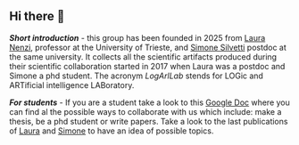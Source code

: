 ## Hi there 👋

_**Short introduction**_ - this group has been founded in 2025 from [Laura Nenzi](https://lauranenzi.github.io/), professor at the University of Trieste, and [Simone Silvetti](https://simonesilvetti.github.io/) postdoc at the same university. 
It collects all the scientific artifacts produced during their scientific collaboration started in 2017 when Laura was a postdoc and Simone a phd student. 
The acronym _LogArlLab_ stends for LOGic and ARTificial intelligence LABoratory.

_**For students**_ - If you are a student take a look to this [Google Doc](https://docs.google.com/document/d/1PG8Sq6Dvjsz82W8UXjB71hTlV-ptc8QrATcq57Bb564/edit?usp=sharing) where you can find al the possible ways to collaborate with us which include: make a thesis, be a phd student or write papers. Take a look to the last publications of [Laura](https://scholar.google.com/citations?user=3xNQYkkAAAAJ&hl=en) and [Simone](https://scholar.google.com/citations?user=q_ax9IUAAAAJ&hl=en) to have an idea of possible topics. 


<!--

**Here are some ideas to get you started:**

🙋‍♀️ A short introduction - what is your organization all about?
🌈 Contribution guidelines - how can the community get involved?
👩‍💻 Useful resources - where can the community find your docs? Is there anything else the community should know?
🍿 Fun facts - what does your team eat for breakfast?
🧙 Remember, you can do mighty things with the power of [Markdown](https://docs.github.com/github/writing-on-github/getting-started-with-writing-and-formatting-on-github/basic-writing-and-formatting-syntax)
-->
